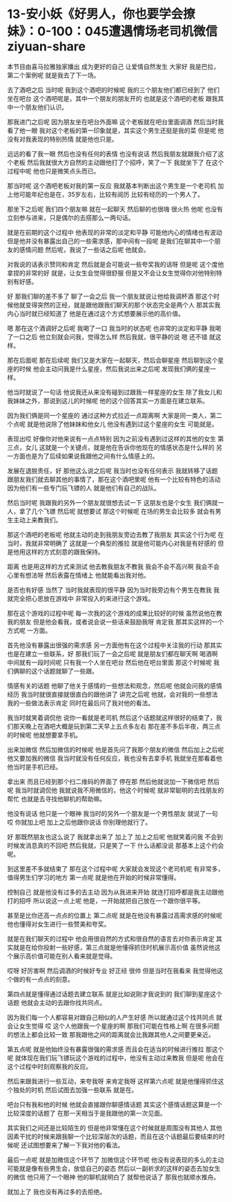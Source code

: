 # 13-安小妖《好男人，你也要学会撩妹》：0-100：045遭遇情场老司机微信ziyuan-share

本节目由喜马拉雅独家播出 成为更好的自己 让爱情自然发生 大家好 我是巴拉，第二个案例呢 就是我去了下一场。

去了酒吧之后 当时呢 我到这个酒吧的时候呢 我的三个朋友他们都已经到了 他们坐在吧台 这个酒吧呢是，其中一个朋友的朋友开的 也就是这个酒吧的老板 跟我其中一个朋友他们认识。

那我进门之后呢 因为朋友坐在吧台外面嘛 这个老板就在吧台里面调酒 然后当时我看了他一眼 我对这个老板的第一印象就是，其实这个男生还挺是我的菜 但是呢 他没有对我表现的特别热情 就是他也只是。

远远的看了我一眼 然后也没有任何的表情 也没有说话 然后我朋友就跟我介绍了这个老板 然后我就很大方自然的主动跟他打了个招呼，笑了一下 我就坐下了 在这个过程中呢 他也只是微笑点头而已。

那当时呢 这个酒吧老板对我的第一反应 我就基本判断出这个男生是一个老司机 加上他可能年纪也是在，35岁左右，比较有阅历 比较有经历的一个男人了。

那坐下之后呢 我们四个朋友嘛 就在一起聊天 然后聊的也很嗨 很火热 他呢 也没有立刻参与进来，只是偶尔的去搭那么一两句话。

就是在前期的这个过程中 他表现的非常的淡定和平静 可能他内心的情绪也有波动 但是他并没有暴露出自己的一些需求感，那中间有一段呢 是我们在聊其中一个朋友的感情问题 然后呢，我说了一些话之后呢 他就会。

对我说的话表示赞同和肯定 然后就是会可能说一些夸奖我的话呀 但是呢 这个度他拿捏的非常的好 就是，让女生会觉得很舒服 但是又不会让女生觉得你对他特别特别有好感。

好 那我们聊的差不多了 聊了一会之后 我一个朋友就说让他给我调杯酒 那这个时候他就变得突然的正经，就是跟他跟我们聊天的那个状态完全是两个人 那其实我内心当时就已经知道了 他是在通过这个方式想要展示他的高价值。

嗯 那在这个酒调好之后呢 我喝了一口 我当时的状态呢 也非常的淡定和平静 我喝了一口之后 他立刻就会问我，觉得怎么样 然后我就，很平静的说 嗯 还不错 就这样。

那在后面呢 那在后续呢 我们又是大家在一起聊天，然后会聊星座 然后聊到这个星座的时候 他会主动问我是什么星座，然后我说出来之后呢 发现我们俩的星座一样。

他当时就说了一句话 他说我还从来没有碰到过跟我一样星座的女生 除了我女儿和我妹妹之外，那说到这儿的时候呢 他的这个回答其实一方面是在建立联系。

因为我们俩是同一个星座的 通过这种方式拉近一点距离啊 大家是同一类人，第二个点呢 就是他说除了他妹妹和他女儿 他没有遇到过这个星座的女生 可能就是。

表现出哎 好像你对他来说有一点点特别 因为之前没有遇到过这样的其他的女生 第三点，女儿 这就是一个关键点，就是他在告诉你他现在的情感状态是什么样的 另一方面也是为了后续如果说我跟他之间有什么情感上的。

发展在退脱责任，好 那他这么说之后呢 我当时也没有任何表示 我就转移了话题 跟朋友我们就去聊其他的事情了，那在这个酒吧里呢 他有一个比较有特色的活动 因为他们有一些专门玩飞镖的人 就是他们有自己的战队。

然后当时呢 我跟我的另外一个朋友就很想去试一下 这朋友也是个女生 我们俩就一人，拿了几个飞镖 然后呢 就想要试 那这个时候呢 在场的男生会比较多 就会有男生主动上来教我们。

那这个酒吧的老板呢 他就主动的走到我朋友旁边去教了我朋友 其实这个行为呢 在当时，我就非常明确了 这就是一个典型的推拉 就是他可能内心对我是有好感的 但是他用这样的方式刻意的跟我保持。

距离 也是用这样的方式来测试 他去教我朋友不教我 我会不会不高兴啊 我会不会心里有想法呀 然后表露在情绪上 他就能看出我对他。

是否也有好感 当然了 当时我就表现的很平静 因为当时我旁边有个男生在教我 我就完全把心思放在游戏中 非常投入的来进行这个游戏。

那在这个游戏的过程中呢 每一次我的这个游戏的成果比较好的时候 虽然说他在教我的朋友 但是他会看我，或者说会说一些话来鼓励我呀 肯定我 那其实这样的一个方式呢 一方面。

首先他没有暴露出很强的需求感 另一方面他有在这个过程中关注我的行动 那其实也是在建立一些联系，好 那我们玩了一会之后呢 就是朋友们都在聊天啊 喝酒啊 中间就有一段时间呢 只有我一个人坐在吧台 然后他在吧台里面 那这个时候呢 我们俩聊的这个话题就聊了一些跟。

情感有关的话题 他聊了他关于感情的一些想法和观念，然后呢 他就会问我的感情经历 我当时就很直接就很直白的跟他讲了 讲完之后呢 他就，会对我的一些想法 我的一些做法表示肯定 同时在最后问了我对他的看法。

我当时就笑着调侃他 说你一看就是老司机 然后这个话题就这样很好的结束了，我们那天晚上在酒吧大概是玩到第二天早上五点多左右 那在差不多后半夜，两三点的时候呢 他就想要拿手机。

出来加微信 然后加微信的时候呢 他是首先问了我那个朋友的微信 然后加上之后呢 他又要加我的微信 我当时就没有任何反应，我也没有去拿手机 我就坐在那看着他 他当时是手机已经。

拿出来 而且已经到那个扫二维码的界面了 停在那 然后他就说加一下微信吧 然后呢 我当时就调侃他 我就说我不用微信的，他这个时候呢 就非常聪明的去找朋友的帮忙 也就是去寻找他聊机的帮助嘛。

他没有说话 他只是一个眼神 我当时的另外一个朋友是一个男性朋友 就说了一句 哎 你就加上吧 加上之后他跟你说话 你别理他就行了。

好 那既然朋友也这么说了 我就拿出来了 加上了 加上之后呢 他就笑着问我 不会到时候发消息真的不回吧 然后我就，只是笑了一下 什么话都没说 那基本上这个约会呢。

到这里差不多就结束了 那在这个过程中呢 大家就会发现这个老司机呢 有非常多，值得男生们学习的地方 第一点呢 就是他在开始的时候非常懂得。

控制自己 就是他没有过多的去主动 因为从我进来开始 就连打招呼都是我主动跟他打的招呼 所以说这一点上呢 他是，一开始就把自己放在一个跟你很平等。

甚至是比你还高一点点的位置上 第二点呢 就是在他没有暴露过高需求感的时候呢 他也懂得对女生进行一些赞美和夸奖。

就是在我们聊天的过程中 他会用很自然的方式和很自然的语言去对你表示肯定 其实就是在给你投射一些好感，第三点就是他懂得抓住时机展示高价值 虽然说他这个展示高价值可能在别人看来就是觉得。

哎呀 好厉害啊 然后调酒的时候好专业 好正经 很帅 但是当时在我看来 我觉得他这个做的有一点点的刻意。

第四点就是懂得通过话题去建立联系 就是比如说刚才我说到的 我们聊到星座这个话题 他就会主动的去跟你找共同点。

因为我们每一个人都容易对跟自己相似的人产生好感 所以就通过这个找共同点 就会让女生觉得 哎 这个人他跟我一个星座的啊 那我们可能在性格上啊 在很多问题的想法上都会比较一致 那我跟他之间的距离就会比我跟其他人之间要更亲近。

第五点呢 就是他始终没有暴露很强的需求感 而且会在适当的时候进行推拉 那这个呢 就体现在我们玩飞镖玩这个游戏的过程中，他没有主动过来教我 但是呢 他会在这个过程中时刻观察我的反应。

然后来跟我进行一些互动，来夸我呀 来肯定我呀 这样第六点呢 就是他懂得抓住这个独处的时机 然后试图去加强一些联系 就是在。

吧台只有我和他的时候 他就会直接跟你聊感情话题 其实这个感情话题这算是一个比较深度的话题了 在那一天相当于是我跟他的第一次见面。

其实我们之间还是比较陌生的 但是他非常懂在这个时候就是周围没有其他人 其他因素干扰的时候来跟我聊一个比较深层次的话题，而且在这个话题最后要结束的时候呢 还试图想要来了解一下我对他的看法。

最后一点呢 就是加微信这个环节了 加微信这个环节呢 他没有说表现的多么的主动 可能就是像有些男生会，放低自己的姿态 然后以一副祈求的这样的姿态去加女生的微信 他只用了一个眼神 他的聊机就明白了 就帮他说话了 那我也就顺水推舟。

就加上了 我也没有再过多的去拒绝。
